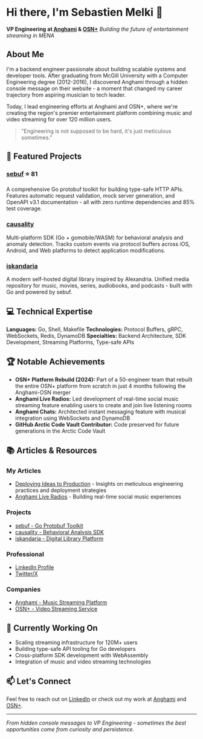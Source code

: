 # Hi there, I'm Sebastien Melki 👋

**VP Engineering at [Anghami](https://play.anghami.com) & [OSN+](https://osnplus.com)**
*Building the future of entertainment streaming in MENA*

## About Me

I'm a backend engineer passionate about building scalable systems and developer tools. After graduating from McGill University with a Computer Engineering degree (2012-2016), I discovered Anghami through a hidden console message on their website - a moment that changed my career trajectory from aspiring musician to tech leader.

Today, I lead engineering efforts at Anghami and OSN+, where we're creating the region's premier entertainment platform combining music and video streaming for over 120 million users.

> "Engineering is not supposed to be hard, it's just meticulous sometimes."

## 🚀 Featured Projects

### [sebuf](https://github.com/SebastienMelki/sebuf) ⭐ 81
A comprehensive Go protobuf toolkit for building type-safe HTTP APIs. Features automatic request validation, mock server generation, and OpenAPI v3.1 documentation - all with zero runtime dependencies and 85% test coverage.

### [causality](https://github.com/SebastienMelki/causality)
Multi-platform SDK (Go + gomobile/WASM) for behavioral analysis and anomaly detection. Tracks custom events via protocol buffers across iOS, Android, and Web platforms to detect application modifications.

### [iskandaria](https://github.com/SebastienMelki/iskandaria)
A modern self-hosted digital library inspired by Alexandria. Unified media repository for music, movies, series, audiobooks, and podcasts - built with Go and powered by sebuf.

## 💻 Technical Expertise

**Languages:** Go, Shell, Makefile
**Technologies:** Protocol Buffers, gRPC, WebSockets, Redis, DynamoDB
**Specialties:** Backend Architecture, SDK Development, Streaming Platforms, Type-safe APIs

## 🏆 Notable Achievements

- **OSN+ Platform Rebuild (2024):** Part of a 50-engineer team that rebuilt the entire OSN+ platform from scratch in just 4 months following the Anghami-OSN merger
- **Anghami Live Radios:** Led development of real-time social music streaming feature enabling users to create and join live listening rooms
- **Anghami Chats:** Architected instant messaging feature with musical integration using WebSockets and DynamoDB
- **GitHub Arctic Code Vault Contributor:** Code preserved for future generations in the Arctic Code Vault

## 📚 Articles & Resources

### My Articles
- [Deploying Ideas to Production](https://talks.anghami.com/deploying-ideas-to-production/) - Insights on meticulous engineering practices and deployment strategies
- [Anghami Live Radios](https://talks.anghami.com/anghami-live-radios/) - Building real-time social music experiences

### Projects
- [sebuf - Go Protobuf Toolkit](https://github.com/SebastienMelki/sebuf)
- [causality - Behavioral Analysis SDK](https://github.com/SebastienMelki/causality)
- [iskandaria - Digital Library Platform](https://github.com/SebastienMelki/iskandaria)

### Professional
- [LinkedIn Profile](https://linkedin.com/in/sebastienmelki)
- [Twitter/X](https://twitter.com/melkisebastien)

### Companies
- [Anghami - Music Streaming Platform](https://play.anghami.com)
- [OSN+ - Video Streaming Service](https://osnplus.com)

## 🔭 Currently Working On

- Scaling streaming infrastructure for 120M+ users
- Building type-safe API tooling for Go developers
- Cross-platform SDK development with WebAssembly
- Integration of music and video streaming technologies

## 📫 Let's Connect

Feel free to reach out on [LinkedIn](https://linkedin.com/in/sebastienmelki) or check out my work at [Anghami](https://play.anghami.com) and [OSN+](https://osnplus.com).

---

*From hidden console messages to VP Engineering - sometimes the best opportunities come from curiosity and persistence.*